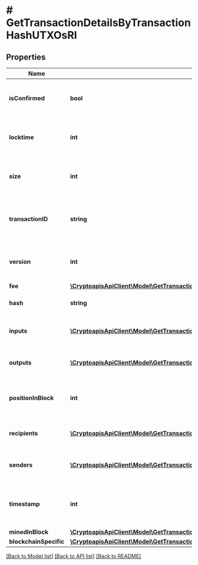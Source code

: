 # # GetTransactionDetailsByTransactionHashUTXOsRI

## Properties

Name | Type | Description | Notes
------------ | ------------- | ------------- | -------------
**isConfirmed** | **bool** | Boolean representation of if the transaction is mined |
**locktime** | **int** | Numeric representation of the transaction locktime |
**size** | **int** | Numeric representation of the transaction size |
**transactionID** | **string** | String representation of the transaction identifier (txid) |
**version** | **int** | Numeric representation of the transaction version |
**fee** | [**\CryptoapisApiClient\Model\GetTransactionDetailsByTransactionHashUTXOsRIFee**](GetTransactionDetailsByTransactionHashUTXOsRIFee.md) |  |
**hash** | **string** | String representation of the weight |
**inputs** | [**\CryptoapisApiClient\Model\GetTransactionDetailsByTransactionHashUTXOsRIInputsInner[]**](GetTransactionDetailsByTransactionHashUTXOsRIInputsInner.md) | Object Array representation of transaction inputs |
**outputs** | [**\CryptoapisApiClient\Model\GetTransactionDetailsByTransactionHashUTXOsRIOutputsInner[]**](GetTransactionDetailsByTransactionHashUTXOsRIOutputsInner.md) | Object Array representation of transaction outputs |
**positionInBlock** | **int** | Numeric representation of the transaction index |
**recipients** | [**\CryptoapisApiClient\Model\GetTransactionDetailsByTransactionHashUTXOsRIRecipientsInner[]**](GetTransactionDetailsByTransactionHashUTXOsRIRecipientsInner.md) | Object Array representation of transaction receivers |
**senders** | [**\CryptoapisApiClient\Model\GetTransactionDetailsByTransactionHashUTXOsRISendersInner[]**](GetTransactionDetailsByTransactionHashUTXOsRISendersInner.md) | Object Array representation of transaction senders |
**timestamp** | **int** | Numeric representation of the timestamp in seconds since epoch |
**minedInBlock** | [**\CryptoapisApiClient\Model\GetTransactionDetailsByTransactionHashUTXOsRIMinedInBlock**](GetTransactionDetailsByTransactionHashUTXOsRIMinedInBlock.md) |  |
**blockchainSpecific** | [**\CryptoapisApiClient\Model\GetTransactionDetailsByTransactionHashUTXOsRIBSZ**](GetTransactionDetailsByTransactionHashUTXOsRIBSZ.md) |  | [optional]

[[Back to Model list]](../../README.md#models) [[Back to API list]](../../README.md#endpoints) [[Back to README]](../../README.md)

